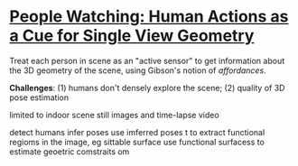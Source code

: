 # [People Watching: Human Actions as a Cue for Single View Geometry](https://arxiv.org/pdf/1411.4958.pdf)

Treat each person in scene as an "active sensor" to get information about the 3D geometry of the scene, using Gibson's notion of *affordances*.

**Challenges**: (1) humans don't densely explore the scene; (2) quality of 3D pose estimation

limited to indoor scene
still images and time-lapse video

detect humans
infer poses
use imferred poses t to extract functional regioms in the image, eg sittable surface
use functional surfacess to estimate geoetric comstraits om 
<!--stackedit_data:
eyJoaXN0b3J5IjpbNTcxMDEyNDYwLDE0NDAxMTY4NTMsMjA5MT
IwNjAwMl19
-->